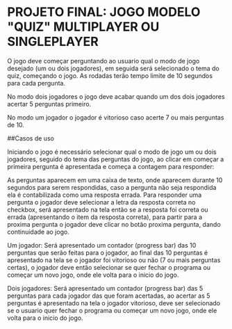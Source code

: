 # PROJETO FINAL: JOGO MODELO "QUIZ" MULTIPLAYER OU SINGLEPLAYER

O jogo deve começar perguntando ao usuario qual o modo de jogo desejado (um ou dois jogadores), em seguida será selecionado o tema do quiz, começando o jogo. As rodadas terão tempo limite de 10 segundos para cada pergunta.

No modo dois jogadores o jogo deve acabar quando um dos dois jogadores acertar 5 perguntas primeiro.

No modo um jogador o jogador é vitorioso caso acerte 7 ou mais perguntas de 10.

##Casos de uso

Iniciando o jogo é necessário selecionar qual o modo de jogo um ou dois jogadores, seguido do tema das perguntas do jogo, ao clicar em começar a primeira pergunta é apresentada e começa a contagem para responder:

As perguntas aparecem em uma caixa de texto, onde aparecem durante 10 segundos para serem respondidas, caso a pergunta não seja respondida ela é contabilizada como uma resposta errada. Para responder uma pergunta o jogador deve selecionar a letra da resposta correta no checkbox, será apresentado na tela então se a resposta foi correta ou errada (apresentando o item da resposta correta), para partir para a proxima pergunta o jogador deve clicar no botão proxima pergunta, dando continuidade ao jogo.

Um jogador: Será apresentado um contador (progress bar) das 10 perguntas que serão feitas para o jogador, ao final das 10 perguntas é apresentado na tela se o jogador foi vitorioso ou não (7 ou mais perguntas certas), o jogador deve então selecionar se quer fechar o programa ou começar um novo jogo, onde ele volta para o inicio do jogo.

Dois jogadores: Será apresentado um contador (progress bar) das 5 perguntas para cada jogador das que foram acertadas, ao acertar as 5 perguntas é apresentado na tela o jogador vitorioso, deve ser selecionado se o usuario quer fechar o programa ou começar um novo jogo, onde ele volta para o inicio do jogo.

